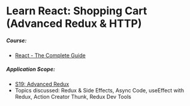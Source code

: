 # Learn React: Shopping Cart (Advanced Redux & HTTP)

##### Course:

- [React - The Complete Guide](https://www.udemy.com/course/react-the-complete-guide-incl-redux)

##### Application Scope:

- [S19: Advanced Redux](https://dolomite-lynx-7a2.notion.site/S19-Advanced-Redux-db04733988af461a9030218545a512dc)
- Topics discussed: Redux & Side Effects, Async Code, useEffect with Redux, Action Creator Thunk, Redux Dev Tools
